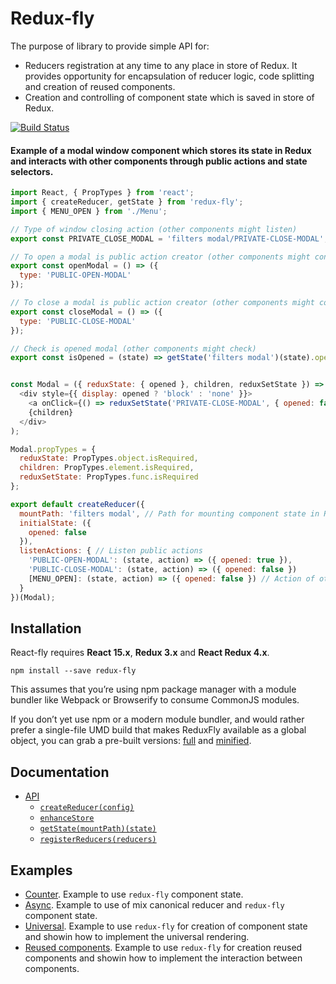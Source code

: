 # Redux-fly
The purpose of library to provide simple API for:
* Reducers registration at any time to any place in store of Redux. It provides opportunity for encapsulation of reducer logic, code splitting and creation of reused components.
* Creation and controlling of component state which is saved in store of Redux.

[![Build Status](https://travis-ci.org/MrEfrem/redux-fly.svg?branch=master)](https://travis-ci.org/MrEfrem/redux-fly)

#### Example of a modal window component which stores its state in Redux and interacts with other components through public actions and state selectors.
```javascript
import React, { PropTypes } from 'react';
import { createReducer, getState } from 'redux-fly';
import { MENU_OPEN } from './Menu';

// Type of window closing action (other components might listen)
export const PRIVATE_CLOSE_MODAL = 'filters modal/PRIVATE-CLOSE-MODAL';

// To open a modal is public action creator (other components might control)
export const openModal = () => ({
  type: 'PUBLIC-OPEN-MODAL'
});

// To close a modal is public action creator (other components might control)
export const closeModal = () => ({
  type: 'PUBLIC-CLOSE-MODAL'
});

// Check is opened modal (other components might check)
export const isOpened = (state) => getState('filters modal')(state).opened;


const Modal = ({ reduxState: { opened }, children, reduxSetState }) => (
  <div style={{ display: opened ? 'block' : 'none' }}>
    <a onClick={() => reduxSetState('PRIVATE-CLOSE-MODAL', { opened: false })}>&times;</a>
    {children}
  </div>
);

Modal.propTypes = {
  reduxState: PropTypes.object.isRequired,
  children: PropTypes.element.isRequired,
  reduxSetState: PropTypes.func.isRequired
};

export default createReducer({
  mountPath: 'filters modal', // Path for mounting component state in Redux
  initialState: ({
    opened: false
  }),
  listenActions: { // Listen public actions
    'PUBLIC-OPEN-MODAL': (state, action) => ({ opened: true }),
    'PUBLIC-CLOSE-MODAL': (state, action) => ({ opened: false })
    [MENU_OPEN]: (state, action) => ({ opened: false }) // Action of other component, for example is opening menu
  }
})(Modal);
```

## Installation
React-fly requires **React 15.x**, **Redux 3.x** and **React Redux 4.x**.
```
npm install --save redux-fly
```

This assumes that you’re using npm package manager with a module bundler like Webpack or Browserify to consume CommonJS modules.

If you don’t yet use npm or a modern module bundler, and would rather prefer a single-file UMD build that makes ReduxFly available as a global object, you can grab a pre-built versions: [full](https://unpkg.com/redux-fly/dist/redux-fly.js) and
 [minified](https://unpkg.com/redux-fly/dist/redux-fly.min.js).

## Documentation
* [API](docs/API.md#api)
  * [`createReducer(config)`](docs/API.md#createreducerconfig)
  * [`enhanceStore`](docs/API.md#enhancestore)
  * [`getState(mountPath)(state)`](docs/API.md#getstatemountpathstate)
  * [`registerReducers(reducers)`](docs/API.md#registerreducersreducers)

## Examples
* [Counter](examples/counter). Example to use `redux-fly` component state.
* [Async](examples/async). Example to use of mix canonical reducer and `redux-fly` component state.
* [Universal](examples/universal). Example to use `redux-fly` for creation of component state and showin how to implement the universal rendering.
* [Reused components](examples/reused_components). Example to use `redux-fly` for creation reused components and showin how to implement the interaction between components.
